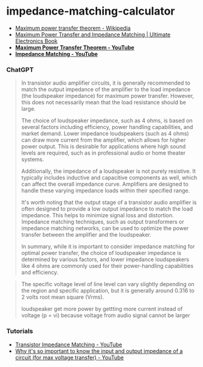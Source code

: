 impedance-matching-calculator
=============================
- [Maximum power transfer theorem - Wikipedia](https://en.wikipedia.org/wiki/Maximum_power_transfer_theorem)
- [Maximum Power Transfer and Impedance Matching | Ultimate Electronics Book](https://ultimateelectronicsbook.com/maximum-power-transfer-and-impedance-matching/)
- [**Maximum Power Transfer Theorem - YouTube**](https://www.youtube.com/watch?v=U85eA3-suiQ)
- [**Impedance Matching - YouTube**](https://www.youtube.com/watch?v=5p0v7ZU0WcA)

### ChatGPT
> In transistor audio amplifier circuits, it is generally recommended to
> match the output impedance of the amplifier to the load impedance (the
> loudspeaker impedance) for maximum power transfer. However, this does
> not necessarily mean that the load resistance should be large.
> 
> The choice of loudspeaker impedance, such as 4 ohms, is based on
> several factors including efficiency, power handling capabilities, and
> market demand. Lower impedance loudspeakers (such as 4 ohms) can draw
> more current from the amplifier, which allows for higher power output.
> This is desirable for applications where high sound levels are
> required, such as in professional audio or home theater systems.
> 
> Additionally, the impedance of a loudspeaker is not purely resistive.
> It typically includes inductive and capacitive components as well,
> which can affect the overall impedance curve. Amplifiers are designed
> to handle these varying impedance loads within their specified range.
> 
> It's worth noting that the output stage of a transistor audio
> amplifier is often designed to provide a low output impedance to match
> the load impedance. This helps to minimize signal loss and distortion.
> Impedance matching techniques, such as output transformers or
> impedance matching networks, can be used to optimize the power
> transfer between the amplifier and the loudspeaker.
> 
> In summary, while it is important to consider impedance matching for
> optimal power transfer, the choice of loudspeaker impedance is
> determined by various factors, and lower impedance loudspeakers like 4
> ohms are commonly used for their power-handling capabilities and
> efficiency.



> The specific voltage level of line level can vary slightly depending
> on the region and specific application, but it is generally around
> 0.316 to 2 volts root mean square (Vrms). 
> 
>  loudspeaker get more power by gettting more current instead of
> voltage (p = vi) because voltage from audio signal cannot be larger

### Tutorials
- [Transistor Impedance Matching - YouTube](https://www.youtube.com/watch?v=0XYMilJxYns&lc=Ugz7-7AksrAA1VJTuBN4AaABAg.ABa-E8CHATeABbDO8flHeH)
- [Why it's so important to know the input and output impedance of a circuit (for max voltage transfer) - YouTube](https://www.youtube.com/watch?v=2HKnARziLzk)
